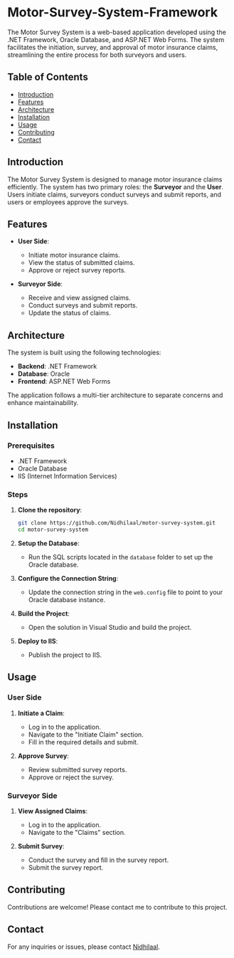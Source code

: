 # Motor-Survey-System-Framework

The Motor Survey System is a web-based application developed using the .NET Framework, Oracle Database, and ASP.NET Web Forms. The system facilitates the initiation, survey, and approval of motor insurance claims, streamlining the entire process for both surveyors and users.

## Table of Contents

- [Introduction](#introduction)
- [Features](#features)
- [Architecture](#architecture)
- [Installation](#installation)
- [Usage](#usage)
- [Contributing](#contributing)
- [Contact](#contact)

## Introduction

The Motor Survey System is designed to manage motor insurance claims efficiently. The system has two primary roles: the **Surveyor** and the **User**. Users initiate claims, surveyors conduct surveys and submit reports, and users or employees approve the surveys.

## Features

- **User Side**:
  - Initiate motor insurance claims.
  - View the status of submitted claims.
  - Approve or reject survey reports.

- **Surveyor Side**:
  - Receive and view assigned claims.
  - Conduct surveys and submit reports.
  - Update the status of claims.

## Architecture

The system is built using the following technologies:

- **Backend**: .NET Framework
- **Database**: Oracle
- **Frontend**: ASP.NET Web Forms

The application follows a multi-tier architecture to separate concerns and enhance maintainability.

## Installation

### Prerequisites

- .NET Framework
- Oracle Database
- IIS (Internet Information Services)

### Steps

1. **Clone the repository**:
    ```bash
    git clone https://github.com/Nidhilaal/motor-survey-system.git
    cd motor-survey-system
    ```

2. **Setup the Database**:
   - Run the SQL scripts located in the `database` folder to set up the Oracle database.

3. **Configure the Connection String**:
   - Update the connection string in the `web.config` file to point to your Oracle database instance.

4. **Build the Project**:
   - Open the solution in Visual Studio and build the project.

5. **Deploy to IIS**:
   - Publish the project to IIS.

## Usage

### User Side

1. **Initiate a Claim**:
   - Log in to the application.
   - Navigate to the "Initiate Claim" section.
   - Fill in the required details and submit.

2. **Approve Survey**:
   - Review submitted survey reports.
   - Approve or reject the survey.

### Surveyor Side

1. **View Assigned Claims**:
   - Log in to the application.
   - Navigate to the "Claims" section.

2. **Submit Survey**:
   - Conduct the survey and fill in the survey report.
   - Submit the survey report.

## Contributing

Contributions are welcome! Please contact me to contribute to this project.

## Contact

For any inquiries or issues, please contact [Nidhilaal](mailto:msnidhilal@16gmail.com).
